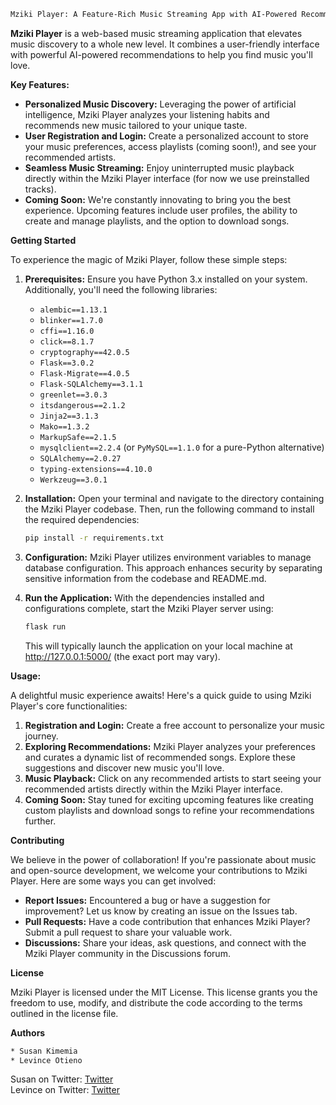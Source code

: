 ```bash
Mziki Player: A Feature-Rich Music Streaming App with AI-Powered Recommendations
```

**Mziki Player** is a web-based music streaming application that elevates music discovery to a whole new level.  It combines a user-friendly interface with powerful AI-powered recommendations to help you find music you'll love.  

**Key Features:**

* **Personalized Music Discovery:**  Leveraging the power of artificial intelligence, Mziki Player analyzes your listening habits and recommends new music tailored to your unique taste. 
* **User Registration and Login:**  Create a personalized account to store your music preferences, access playlists (coming soon!), and see your recommended artists.
* **Seamless Music Streaming:**  Enjoy uninterrupted music playback directly within the Mziki Player interface (for now we use preinstalled tracks).
* **Coming Soon:**  We're constantly innovating to bring you the best experience. Upcoming features include user profiles, the ability to create and manage playlists, and the option to download songs.

**Getting Started**

To experience the magic of Mziki Player, follow these simple steps:

1. **Prerequisites:** Ensure you have Python 3.x installed on your system. Additionally, you'll need the following libraries:
    * `alembic==1.13.1`
    * `blinker==1.7.0`
    * `cffi==1.16.0`
    * `click==8.1.7`
    * `cryptography==42.0.5`
    * `Flask==3.0.2`
    * `Flask-Migrate==4.0.5`
    * `Flask-SQLAlchemy==3.1.1`
    * `greenlet==3.0.3`
    * `itsdangerous==2.1.2`
    * `Jinja2==3.1.3`
    * `Mako==1.3.2`
    * `MarkupSafe==2.1.5`
    * `mysqlclient==2.2.4` (or `PyMySQL==1.1.0` for a pure-Python alternative)
    * `SQLAlchemy==2.0.27`
    * `typing-extensions==4.10.0`
    * `Werkzeug==3.0.1`

2. **Installation:**  Open your terminal and navigate to the directory containing the Mziki Player codebase.  Then, run the following command to install the required dependencies:

   ```bash
   pip install -r requirements.txt
   ```

3. **Configuration:** Mziki Player utilizes environment variables to manage database configuration. This approach enhances security by separating sensitive information from the codebase and README.md.

4. **Run the Application:**  With the dependencies installed and configurations complete, start the Mziki Player server using:

   ```bash
   flask run
   ```

   This will typically launch the application on your local machine at http://127.0.0.1:5000/ (the exact port may vary).

**Usage:**

A delightful music experience awaits! Here's a quick guide to using Mziki Player's core functionalities:

1. **Registration and Login:**  Create a free account to personalize your music journey. 
2. **Exploring Recommendations:**  Mziki Player analyzes your preferences and curates a dynamic list of recommended songs. Explore these suggestions and discover new music you'll love.
3. **Music Playback:**  Click on any recommended artists to start seeing your recommended artists directly within the Mziki Player interface. 
4. **Coming Soon:** Stay tuned for exciting upcoming features like creating custom playlists and download songs to refine your recommendations further. 

**Contributing**

We believe in the power of collaboration! If you're passionate about music and open-source development, we welcome your contributions to Mziki Player. Here are some ways you can get involved:

* **Report Issues:**  Encountered a bug or have a suggestion for improvement? Let us know by creating an issue on the Issues tab.
* **Pull Requests:**  Have a code contribution that enhances Mziki Player? Submit a pull request to share your valuable work.
* **Discussions:** Share your ideas, ask questions, and connect with the Mziki Player community in the Discussions forum.

**License**

Mziki Player is licensed under the MIT License. This license grants you the freedom to use, modify, and distribute the code according to the terms outlined in the license file.

**Authors**

```bash
* Susan Kimemia
* Levince Otieno
```

Susan on Twitter: [Twitter](https://twitter.com/susanKm_)   
Levince on Twitter: [Twitter](https://twitter.com/safetynet_now)
